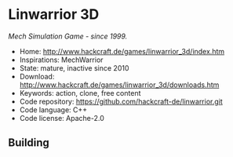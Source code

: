 # Linwarrior 3D

_Mech Simulation Game - since 1999._

- Home: http://www.hackcraft.de/games/linwarrior_3d/index.htm
- Inspirations: MechWarrior
- State: mature, inactive since 2010
- Download: http://www.hackcraft.de/games/linwarrior_3d/downloads.htm
- Keywords: action, clone, free content
- Code repository: https://github.com/hackcraft-de/linwarrior.git
- Code language: C++
- Code license: Apache-2.0

## Building

